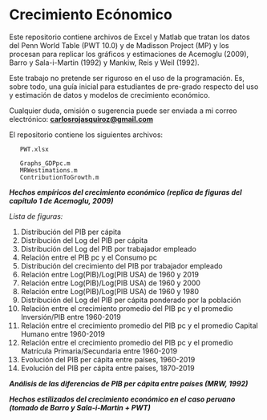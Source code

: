 # Crecimiento Ecónomico
Este repositorio contiene archivos de Excel y Matlab que tratan los datos del Penn World Table (PWT 10.0) y de Madisson Project (MP) y los procesan para replicar los gráficos y estimaciones de Acemoglu (2009), Barro y Sala-i-Martin (1992) y Mankiw, Reis y Weil (1992).

Este trabajo no pretende ser riguroso en el uso de la programación. Es, sobre todo, una guía inicial para estudiantes de pre-grado respecto del uso y estimación de datos y modelos de crecimiento económico.

Cualquier duda, omisión o sugerencia puede ser enviada a mi correo electrónico:
**carlosrojasquiroz@gmail.com**

El repositorio contiene los siguientes archivos:

       PWT.xlsx
       
       Graphs_GDPpc.m
       MRWestimations.m
       ContributionToGrowth.m


***Hechos empíricos del crecimiento económico (replica de figuras del capítulo 1 de Acemoglu, 2009)***

*Lista de figuras:*
1. Distribución del PIB per cápita
2. Distribución del Log del PIB per cápita
3. Distribución del Log del PIB por trabajador empleado
4. Relación entre el PIB pc y el Consumo pc
5. Distribución del crecimiento del PIB por trabajador empleado
6. Relación entre Log(PIB)/Log(PIB USA) de 1960 y 2019
7. Relación entre Log(PIB)/Log(PIB USA) de 1960 y 2000
8. Relación entre Log(PIB)/Log(PIB USA) de 1960 y 1980
9. Distribución del Log del PIB per cápita ponderado por la población
10. Relación entre el crecimiento promedio del PIB pc y el promedio Inversión/PIB entre 1960-2019 
11. Relación entre el crecimiento promedio del PIB pc y el promedio Capital Humano entre 1960-2019 
12. Relación entre el crecimiento promedio del PIB pc y el promedio Matrícula Primaria/Secundaria entre 1960-2019 
13. Evolución del PIB per cápita entre países, 1960-2019
14. Evolución del PIB per cápita entre países, 1870-2019

***Análisis de las diferencias de PIB per cápita entre países (MRW, 1992)***


***Hechos estilizados del crecimiento económico en el caso peruano (tomado de Barro y Sala-i-Martin + PWT)***
